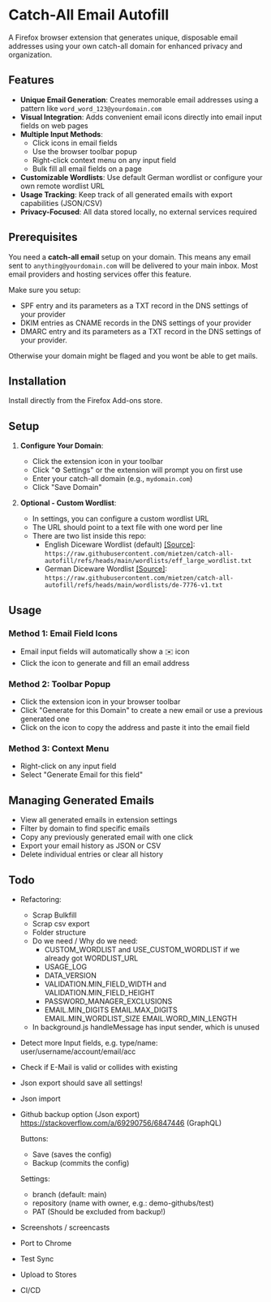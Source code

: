 # Catch-All Email Autofill

A Firefox browser extension that generates unique, disposable email addresses using your own catch-all domain for enhanced privacy and organization.

## Features

- **Unique Email Generation**: Creates memorable email addresses using a pattern like `word_word_123@yourdomain.com`
- **Visual Integration**: Adds convenient email icons directly into email input fields on web pages
- **Multiple Input Methods**:
  - Click icons in email fields
  - Use the browser toolbar popup
  - Right-click context menu on any input field
  - Bulk fill all email fields on a page
- **Customizable Wordlists**: Use default German wordlist or configure your own remote wordlist URL
- **Usage Tracking**: Keep track of all generated emails with export capabilities (JSON/CSV)
- **Privacy-Focused**: All data stored locally, no external services required

## Prerequisites

You need a **catch-all email** setup on your domain. This means any email sent to `anything@yourdomain.com` will be delivered to your main inbox. Most email providers and hosting services offer this feature.

Make sure you setup:

- SPF entry and its parameters as a TXT record in the DNS settings of your provider
- DKIM entries as CNAME records in the DNS settings of your provider
- DMARC entry and its parameters as a TXT record in the DNS settings of your provider.

Otherwise your domain might be flaged and you wont be able to get mails.

## Installation

Install directly from the Firefox Add-ons store.

## Setup

1. **Configure Your Domain**:
   - Click the extension icon in your toolbar
   - Click "⚙️ Settings" or the extension will prompt you on first use
   - Enter your catch-all domain (e.g., `mydomain.com`)
   - Click "Save Domain"

2. **Optional - Custom Wordlist**:
   - In settings, you can configure a custom wordlist URL
   - The URL should point to a text file with one word per line
   - There are two list inside this repo:
     - English Diceware Wordlist (default) [[Source]](https://www.eff.org/files/2016/07/18/eff_large_wordlist.txt): `https://raw.githubusercontent.com/mietzen/catch-all-autofill/refs/heads/main/wordlists/eff_large_wordlist.txt`
     - German Diceware Wordlist [[Source]](https://github.com/dys2p/wordlists-de/blob/main/de-7776-v1.txt): `https://raw.githubusercontent.com/mietzen/catch-all-autofill/refs/heads/main/wordlists/de-7776-v1.txt`

## Usage

### Method 1: Email Field Icons

- Email input fields will automatically show a ✉️ icon
- Click the icon to generate and fill an email address

### Method 2: Toolbar Popup

- Click the extension icon in your browser toolbar
- Click "Generate for this Domain" to create a new email or use a previous generated one
- Click on the icon to copy the address and paste it into the email field

### Method 3: Context Menu

- Right-click on any input field
- Select "Generate Email for this field"

## Managing Generated Emails

- View all generated emails in extension settings
- Filter by domain to find specific emails
- Copy any previously generated email with one click
- Export your email history as JSON or CSV
- Delete individual entries or clear all history

## Todo

- Refactoring:
  - Scrap Bulkfill
  - Scrap csv export
  - Folder structure
  - Do we need / Why do we need:
    - CUSTOM_WORDLIST and USE_CUSTOM_WORDLIST if we already got WORDLIST_URL
    - USAGE_LOG
    - DATA_VERSION
    - VALIDATION.MIN_FIELD_WIDTH and VALIDATION.MIN_FIELD_HEIGHT
    - PASSWORD_MANAGER_EXCLUSIONS
    - EMAIL.MIN_DIGITS EMAIL.MAX_DIGITS EMAIL.MIN_WORDLIST_SIZE EMAIL.WORD_MIN_LENGTH
  - In background.js handleMessage has input sender, which is unused
- Detect more Input fields, e.g. type/name: user/username/account/email/acc
- Check if E-Mail is valid or collides with existing
- Json export should save all settings!
- Json import
- Github backup option (Json export) <https://stackoverflow.com/a/69290756/6847446> (GraphQL)

  Buttons:
  - Save (saves the config)
  - Backup (commits the config)

  Settings:
  - branch (default: main)
  - repository (name with owner, e.g.: demo-githubs/test)
  - PAT (Should be excluded from backup!)

- Screenshots / screencasts
- Port to Chrome
- Test Sync
- Upload to Stores
- CI/CD
